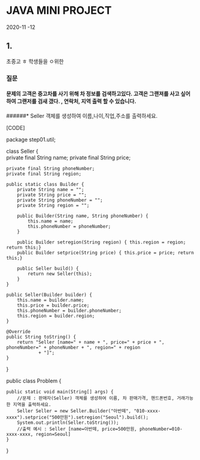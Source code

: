 #   JAVA MINI PROJECT   

2020-11 -12 

##  1. 

초중고 ㅎ 학생들을 ㅇ위한 

 
 
### 질문 
#### 문제의 고객은 중고차를 사기 위해 차 정보를 검색하고있다. 고객은 그랜져를 사고 싶어하여 그랜저를 검새 갰다. , 연락처, 지역 출력 할 수 있습니다.

######* Seller 객체를 생성하여 이름,나이,직업,주소를 출력하세요.  

[CODE] 


package step01.util;

class Seller {  
    private final String name;
    private final String price;

    private final String phoneNumber;
    private final String region;
    
    public static class Builder {
        private String name = "";
        private String price = "";
        private String phoneNumber = "";
        private String region = "";
    
        public Builder(String name, String phoneNumber) {
            this.name = name;
            this.phoneNumber = phoneNumber;
        }
        
        public Builder setregion(String region) { this.region = region; return this;}
        public Builder setprice(String price) { this.price = price; return this;}
        
        public Seller build() {
            return new Seller(this);
        }
    }
    
    public Seller(Builder builder) {
        this.name = builder.name;
        this.price = builder.price;
        this.phoneNumber = builder.phoneNumber;
        this.region = builder.region;
    }

	@Override
	public String toString() {
		return "Seller [name=" + name + ", price=" + price + ", phoneNumber=" + phoneNumber + ", region=" + region
				+ "]";
	}
}

public class Problem {

	public static void main(String[] args) {
		//문제 : 판매자(Seller) 객체를 생성하여 이름, 차 판매가격, 핸드폰번호, 거래가능한 지역을 출력하세요. 
		Seller Seller = new Seller.Builder("아반떼", "010-xxxx-xxxx").setprice("500만원").setregion("Seoul").build();
		System.out.println(Seller.toString()); 
		//출력 예시 : Seller [name=아반떼, price=500만원, phoneNumber=010-xxxx-xxxx, region=Seoul]
	}

}


